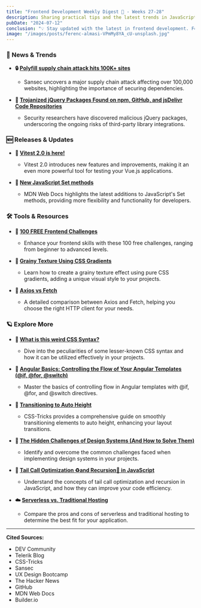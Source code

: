 ```yaml
---
title: "Frontend Development Weekly Digest 🍵 - Weeks 27-28"
description: Sharing practical tips and the latest trends in JavaScript
pubDate: "2024-07-12"
conclusion: "💡 Stay updated with the latest in frontend development. Follow the links for more insights."
image: "/images/posts/ferenc-almasi-VPmMy8YA_cU-unsplash.jpg"
---
```


### 📢 News & Trends

- **🔒 [Polyfill supply chain attack hits 100K+ sites](https://sansec.io/research/polyfill-supply-chain-attack?ref=zazen_code)**

  - Sansec uncovers a major supply chain attack affecting over 100,000 websites, highlighting the importance of securing dependencies.

- **🚨 [Trojanized jQuery Packages Found on npm, GitHub, and jsDelivr Code Repositories](https://thehackernews.com/2024/07/trojanized-jquery-packages-found-on-npm.html?ref=zazen_code)**

  - Security researchers have discovered malicious jQuery packages, underscoring the ongoing risks of third-party library integrations.

### 🆕 Releases & Updates

- **🚀 [Vitest 2.0 is here!](https://github.com/vitest-dev/vitest/releases/tag/v2.0.0?ref=zazen_code)**

  - Vitest 2.0 introduces new features and improvements, making it an even more powerful tool for testing your Vue.js applications.

- **📘 [New JavaScript Set methods](https://developer.mozilla.org/en-US/blog/javascript-set-methods/?ref=zazen_code)**

  - MDN Web Docs highlights the latest additions to JavaScript's Set methods, providing more flexibility and functionality for developers.

### 🛠 Tools & Resources

- **🎯 [100 FREE Frontend Challenges](https://dev.to/bigsondev/100-free-frontend-challenges-3f0?ref=zazen_code)**

  - Enhance your frontend skills with these 100 free challenges, ranging from beginner to advanced levels.

- **🎨 [Grainy Texture Using CSS Gradients](https://css-tip.com/grainy-texture/?ref=zazen_code)**

  - Learn how to create a grainy texture effect using pure CSS gradients, adding a unique visual style to your projects.

- **🔄 [Axios vs Fetch](https://dev.to/wafa_bergaoui/axios-vs-fetch-543c?ref=zazen_code)**

  - A detailed comparison between Axios and Fetch, helping you choose the right HTTP client for your needs.

### 🪐 Explore More

- **🤔 [What is this weird CSS Syntax?](https://dev.to/seths10/what-is-this-weird-css-syntax-44ki?ref=zazen_code)**

  - Dive into the peculiarities of some lesser-known CSS syntax and how it can be utilized effectively in your projects.

- **🔄 [Angular Basics: Controlling the Flow of Your Angular Templates (@if, @for, @switch)](https://www.telerik.com/blogs/angular-basics-controlling-flow-angular-templates-if-for-switch?ref=zazen_code)**

  - Master the basics of controlling flow in Angular templates with @if, @for, and @switch directives.

- **📏 [Transitioning to Auto Height](https://css-tricks.com/transitioning-to-auto-height/?ref=zazen_code)**

  - CSS-Tricks provides a comprehensive guide on smoothly transitioning elements to auto height, enhancing your layout transitions.

- **📐 [The Hidden Challenges of Design Systems (And How to Solve Them)](https://www.builder.io/blog/challenges-of-design-systems?ref=zazen_code)**

  - Identify and overcome the common challenges faced when implementing design systems in your projects.

- **🔄 [Tail Call Optimization ♻️and Recursion🔁 in JavaScript](https://bootcamp.uxdesign.cc/tail-call-optimization-%EF%B8%8Fand-recursion-in-javascript-8768f2f06a08?ref=zazen_code)**

  - Understand the concepts of tail call optimization and recursion in JavaScript, and how they can improve your code efficiency.

- **☁️ [Serverless vs. Traditional Hosting](https://dev.to/sh20raj/serverless-vs-traditional-hosting-2ckc?ref=zazen_code)**

  - Compare the pros and cons of serverless and traditional hosting to determine the best fit for your application.

---

**Cited Sources:**

- DEV Community
- Telerik Blog
- CSS-Tricks
- Sansec
- UX Design Bootcamp
- The Hacker News
- GitHub
- MDN Web Docs
- Builder.io
